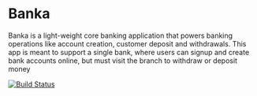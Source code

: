 # Banka
Banka is a light-weight core banking application that powers banking operations like account creation, customer deposit and withdrawals. This app is meant to support a single bank, where users can signup and create bank accounts online, but must visit the branch to withdraw or deposit money

[![Build Status](https://travis-ci.com/Johnpeace/Banka.svg?branch=develop)](https://travis-ci.com/Johnpeace/Banka)